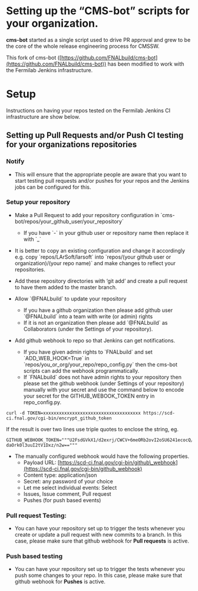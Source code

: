 Setting up the “CMS-bot” scripts for your organization.
=================================================================================================================

**cms-bot** started as a single script used to drive PR approval and grew to be the core of the whole release engineering process for CMSSW.

This fork of cms-bot ([https://github.com/FNALbuild/cms-bot](https://github.com/FNALbuild/cms-bot)) has been modified to work with the Fermilab Jenkins infrastructure.

Setup
================

Instructions on having your repos tested on the Fermilab Jenkins CI infrastructure are show below.

Setting up Pull Requests and/or Push CI testing for your organizations repositories
---------------------------------------------------------------------------------------------------------------------------------------------------------------------------

### Notify

-   This will ensure that the appropriate people are aware that you want to start testing pull requests and/or pushes for your repos and the Jenkins jobs can be configured for this.

### Setup your repository

-   Make a Pull Request to add your repository configuration in \`cms-bot/repos/your\_github\_user/your\_repository\`
    -   If you have \`-\` in your github user or repository name then replace it with \`\_\`
-   It is better to copy an existing configuration and change it accordingly e.g. copy \`repos/LArSoft/larsoft\` into \`repos/(your github user or organization)/(your repo name)\` and make changes to reflect your repositories.
-   Add these repository directories with ‘git add’ and create a pull request to have them added to the master branch.

-   Allow \`@FNALbuild\` to update your repository
    -   If you have a github organization then please add github user \`@FNALbuild\` into a team with write (or admin) rights
    -   If it is not an organization then please add \`@FNALbuild\` as Collaborators (under the Settings of your repository).

-   Add github webhook to repo so that Jenkins can get notifications.
    -   If you have given admin rights to \`FNALbuild\` and set \`ADD\_WEB\_HOOK=True\` in \`repos/you\_or\_org/your\_repo/repo\_config.py\` then the cms-bot scripts can add the webhook programmatically.
    -   If \`FNALbuild\` does not have admin rights to your repository then please set the github webhook (under Settings of your repository) manually with your secret and use the command below to encode your secret for the GITHUB\_WEBOOK\_TOKEN entry in repo\_config.py.

<!-- -->

    curl -d TOKEN=xxxxxxxxxxxxxxxxxxxxxxxxxxxxxxxxxxxxx https://scd-ci.fnal.gov/cgi-bin/encrypt_github_token

If the result is over two lines use triple quotes to enclose the string, eg.

    GITHUB_WEBHOOK_TOKEN="""U2FsdGVkX1/d2exrj/CWCV+6meORb2ovI2oSU6241ecocQ/58Qm6Ud371xukIlLr
    daOrk0l3uuI2tV1Dxz/n2w==""" 

-   The manually configured webhook would have the following properties.
    -   Payload URL: [https://scd-ci.fnal.gov/cgi-bin/github\_webhook](https://scd-ci.fnal.gov/cgi-bin/github_webhook)
    -   Content type: application/json
    -   Secret: any password of your choice
    -   Let me select individual events: Select
    -   Issues, Issue comment, Pull request
    -   Pushes (for push based events)

### Pull request Testing:

-   You can have your repository set up to trigger the tests whenever you create or update a pull request with new commits to a branch. In this case, please make sure that github webhook for **Pull requests** is active.

### Push based testing

-   You can have your repository set up to trigger the tests whenever you push some changes to your repo. In this case, please make sure that github webhook for **Pushes** is active.
